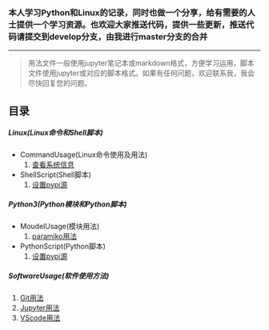 ### 本人学习Python和Linux的记录，同时也做一个分享，给有需要的人士提供一个学习资源。也欢迎大家推送代码，提供一些更新，推送代码请提交到develop分支，由我进行master分支的合并

---
> 用法文件一般使用jupyter笔记本或markdown格式，方便学习运用，脚本文件使用jupyter或对应的脚本格式。如果有任何问题，欢迎联系我，我会尽快回复您的问题。

## 目录
##### Linux(Linux命令和Shell脚本)
- CommandUsage(Linux命令使用及用法)
    1. [查看系统信息](/Linux/CommandUsage/SysInfo.ipynb)
- ShellScript(Shell脚本)
    1. [设置pypi源](/Linux/ShellScript/pypi.sh)
##### Python3(Python模块和Python脚本)
- MoudelUsage(模块用法)
    1. [paramiko用法](/Python3/ModelUsage/paramiko.ipynb)
- PythonScript(Python脚本)
    1. [设置pypi源](/Python3/Script/pypi.py)
##### SoftwareUsage(软件使用方法)
1. [Git用法](/SoftwareUsage/Git.ipynb)
2. [Jupyter用法](/SoftwareUsage/Jupyter.ipynb)
3. [VScode用法](/SoftwareUsage/VScode.ipynb)
